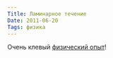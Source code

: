 ```yaml
---
Title: Ламинарное течение
Date: 2011-06-20
Tags: физика
---
```


Очень клевый [физический опыт](http://youtu.be/p08_KlTKP50)!